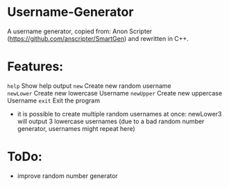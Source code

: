 # Username-Generator
A username generator, copied from: Anon Scripter (https://github.com/anscripter/SmartGen) and rewritten in C++.

# Features:
`help`            Show help output
`new`             Create new random username   
`newLower`        Create new lowercase Username
`newUpper`        Create new uppercase Username
`exit`            Exit the program

- it is possible to create multiple random usernames at once: newLower3 will output 3 lowercase usernames (due to a bad random number generator, usernames might repeat here)

# ToDo:
- improve random number generator

